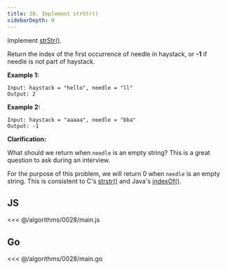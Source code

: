 ```yaml
---
title: 28. Implement strStr()
sidebarDepth: 0
---
```


Implement [strStr()](http://www.cplusplus.com/reference/cstring/strstr/).

Return the index of the first occurrence of needle in haystack, or **-1** if needle is not part of haystack.

**Example 1:**

```
Input: haystack = "hello", needle = "ll"
Output: 2
```

**Example 2:**

```
Input: haystack = "aaaaa", needle = "bba"
Output: -1
```

**Clarification:**

What should we return when `needle` is an empty string? This is a great question to ask during an interview.

For the purpose of this problem, we will return 0 when `needle` is an empty string. This is consistent to C's [strstr()](http://www.cplusplus.com/reference/cstring/strstr/) and Java's [indexOf()](<https://docs.oracle.com/javase/7/docs/api/java/lang/String.html#indexOf(java.lang.String)>).

## JS

<<< @/algorithms/0028/main.js

## Go

<<< @/algorithms/0028/main.go
